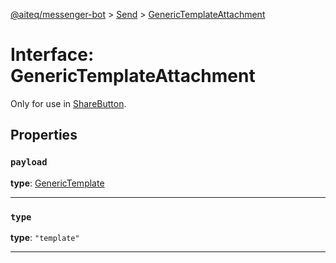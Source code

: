 [@aiteq/messenger-bot](../README.md) > [Send](../modules/send.md) > [GenericTemplateAttachment](../interfaces/send.generictemplateattachment.md)

# Interface: GenericTemplateAttachment

Only for use in [ShareButton](../interfaces/send.sharebutton.md).

## Properties

<a id="payload"></a>
###  `payload`

**type**: [GenericTemplate](../modules/send.md#generictemplate)
___

<a id="type"></a>
###  `type`

**type**: `"template"`
___
